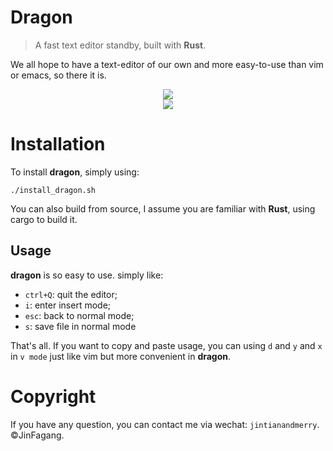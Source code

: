 # Dragon

> A fast text editor standby, built with **Rust**.

We all hope to have a text-editor of our own and more easy-to-use than vim or emacs, so there it is.



<div align="center">

<img src="https://i.loli.net/2018/01/30/5a707217192e9.jpeg" />

</div>



<div align="center">

<img src="https://i.loli.net/2018/01/30/5a70724754f2c.jpeg" />

</div>



# Installation

To install **dragon**, simply using:

```
./install_dragon.sh
```

You can also build from source, I assume you are familiar with **Rust**, using cargo to build it.



## Usage

**dragon** is so easy to use. simply like:

- `ctrl+Q`: quit the editor;
- `i`: enter insert mode;
- `esc`: back to normal mode;
- `s`: save file in normal mode

That's all. If you want to copy and paste usage, you can using `d` and `y` and `x` in `v mode` just like vim but more convenient in **dragon**.



# Copyright

If you have any question, you can contact me via wechat: `jintianandmerry`. ©JinFagang.

